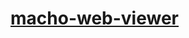 [macho-web-viewer](https://dirkarnez.github.io/macho-web-viewer/build-webassembly/input-file.html)
==================================================================================================
